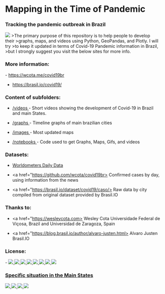 <h1>Mapping in the Time of Pandemic</h1>
<h3> Tracking the pandemic outbreak in Brazil</h3>
<img src="images/Portada_1.png">
>The primary purpose of this repository is to help people to develop their 
>graphs, maps, and videos using Python, GeoPandas, and Plotly. I will try 
>to keep it updated in terms of Covid-19 Pandemic information in Brazil, 
>but I strongly suggest you visit the below sites for more info.
<h3>More information: </h3>
- <a href="https://wcota.me/covid19br">https://wcota.me/covid19br</a>

- <a href="https://brasil.io/covid19/">https://brasil.io/covid19/</a>

<h3>Content of subfolders:</h3>

- <a href="https://github.com/Mjrovai/Mapping_Covid-19_Brazil/tree/master/videos"> /videos </a>  - Short videos showing the development of Covid-19 in Brazil and main States.

- <a href="https://github.com/Mjrovai/Mapping_Covid-19_Brazil/tree/master/graphs"> /graphs </a>  - Timeline graphs of main brazilian cities

- <a href="https://github.com/Mjrovai/Mapping_Covid-19_Brazil/tree/master/images"> /images </a>  - Most updated maps 

- <a href="https://github.com/Mjrovai/Mapping_Covid-19_Brazil/tree/master/notebooks"> /notebooks </a>  - Code used to get Graphs, Maps, Gifs, and videos</h3>

<h3>Datasets:</h3>

- <a href="https://www.worldometers.info/coronavirus/"> Worldometers Daily Data </a> 

- <a href="https://github.com/wcota/covid19br> Confirmed cases by day, using information from the news </a> 

- <a href="https://brasil.io/dataset/covid19/caso/> Raw data by city compiled from original dataset provided by Brasil.IO </a>

<h3>Thanks to: </h3>

- <a href="https://wesleycota.com> Wesley Cota </a> Universidade Federal de Viçosa, Brazil and Universidad de Zaragoza, Spain 

- <a href="https://blog.brasil.io/author/alvaro-justen.html> Alvaro Justen </a> Brasil.IO

<h3>License: </h3> 
- <a href="https://creativecommons.org/licenses/by-sa/4.0/> CC BY-SA 4.0</a> Creative Commons Attribution-ShareAlike 4.0 International

<h3>General Situation in Brazil:</h3> 
<img src="graphs/cv19_TOTAL_linear_CV_Evolution_Graph_updated.png"/>
<img src="graphs/cv19_TOTAL_log_CV_Evolution_Graph_updated.png"/>
<img src="graphs/cv19_TOTAL_linear_CV_Mov_ave_deaths_last_week_Evolution_Graph_updated.png"/>
<img src="images/!cv19_BR_CV_totalCases_last_updated.png"/>
<img src="images/!cv19_BR_CV_deaths_last_updated.png"/>
<img src="images/!cv19_BR_CV_CFR%5B%25%5D_last_updated.png"/>
<img src="images/!cv19_BR_CV_TotalCases_per_1M_pop_last_updated.png"/>
<img src="images/!cv19_BR_CV_Deaths_per_1M_pop_last_updated.png"/>
<img src="images/!cv19_BR_last_updated.png"/>
<h3>Specific situation in the Main States</H3>
<img src="images/!cv19_SP_last_updated.png"/>
<img src="images/!cv19_RJ_last_updated.png"/>
<img src="images/!cv19_MG_last_updated.png"/>
<img src="images/!cv19_CE_last_updated.png"/>
<br>
